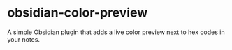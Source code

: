 # obsidian-color-preview
A simple Obsidian plugin that adds a live color preview next to hex codes in your notes.
